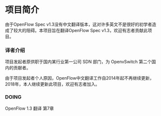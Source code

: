 ﻿项目简介
====================

由于OpenFlow Spec v1.3没有中文翻译版本，这对许多英文不是很好的初学者造成了较大的阻碍。本项目旨在翻译OpenFlow Spec v1.3，欢迎有志者贡献此项目。


### 译者介绍

项目发起者原供职于国内某行业第一公司 SDN 部门，为 OpenvSwitch 第二个国内的贡献者。

由于项目发起者个人原因，OpenFlow中文翻译工作自2014年起不再继续更新，2018年，本人继续更新此项目，欢迎有志者加入。

### DOING

OpenFlow 1.3 翻译 第7章